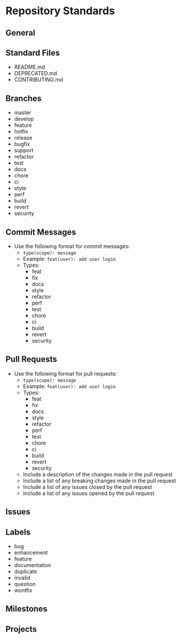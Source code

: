 # Repository Standards

## General


## Standard Files
- README.md
- DEPRECATED.md
- CONTRIBUTING.md

## Branches
- master
- develop
- feature
- hotfix
- release
- bugfix
- support
- refactor
- test
- docs
- chore
- ci
- style
- perf
- build
- revert
- security

## Commit Messages
- Use the following format for commit messages:
  - `type(scope): message`
  - Example: `feat(user): add user login`
  - Types:
    - feat
    - fix
    - docs
    - style
    - refactor
    - perf
    - test
    - chore
    - ci
    - build
    - revert
    - security

## Pull Requests
- Use the following format for pull requests:
  - `type(scope): message`
  - Example: `feat(user): add user login`
  - Types:
    - feat
    - fix
    - docs
    - style
    - refactor
    - perf
    - test
    - chore
    - ci
    - build
    - revert
    - security
  - Include a description of the changes made in the pull request
  - Include a list of any breaking changes made in the pull request
  - Include a list of any issues closed by the pull request
  - Include a list of any issues opened by the pull request


## Issues


## Labels
- bug
- enhancement
- feature
- documentation
- duplicate
- invalid
- question
- wontfix


## Milestones


## Projects
